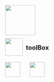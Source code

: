 <!-- 첫 번째 큰 GIF -->
<img src="https://media1.giphy.com/media/v1.Y2lkPTc5MGI3NjExM2NmZnR5d2FrcWNwcHBvY2thdjBwMmJraHNzbG5idGxpNHA3YXVwdyZlcD12MV9pbnRlcm5hbF9naWZfYnlfaWQmY3Q9Zw/WrNWPknO6rajK4Yx7n/giphy.gif" height="96"/>

<!-- 두 번째 GIF + toolBox 텍스트 (가운데 정렬) -->
<div style="display: flex; align-items: center; gap: 10px; margin-top: 10px;">
  <img src="https://media1.giphy.com/media/v1.Y2lkPTc5MGI3NjExbjc3a2RwZTJrMWRvaTVxbmk3YWhnZmd4cXRiY3dtbDRlcmZndnB6eSZlcD12MV9pbnRlcm5hbF9naWZfYnlfaWQmY3Q9cw/yudYg49FheLPggvUTN/giphy.gif" height="56" style="display: block;"/>
  <span style="font-size: 20px; font-weight: bold; line-height: 1; position: relative; top: 2px;">toolBox</span>
</div>

<!-- 기술 아이콘들 -->
<div style="display:flex; gap:30px; flex-wrap:wrap; align-items:center; margin-top: 20px;">
  <img src="https://cdn.jsdelivr.net/gh/devicons/devicon/icons/java/java-original-wordmark.svg" height="48"/>
  <img src="https://media0.giphy.com/media/v1.Y2lkPTc5MGI3NjExcHdlbnN1MG1zamJjbmx1MHVudnpwajBja2x3eG92cjJuY2ZqcGV3YiZlcD12MV9pbnRlcm5hbF9naWZfYnlfaWQmY3Q9Zw/du3J3cXyzhj75IOgvA/giphy.gif" height="48"/>
</div>
